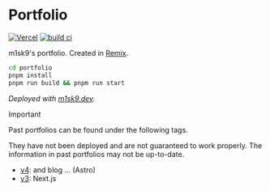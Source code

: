 # Portfolio

[![Vercel](https://vercelbadge.vercel.app/api/m1sk9/portfolio)](https://m1sk9.dev)
[![build ci](https://github.com/m1sk9/portfolio/actions/workflows/build.yaml/badge.svg)](https://github.com/m1sk9/portfolio/actions/workflows/build.yaml)

m1sk9's portfolio. Created in [Remix](https://remix.run).

```sh
cd portfolio
pnpm install
pnpm run build && pnpm run start
```

*Deployed with [m1sk9.dev](https://m1sk9.dev).*

> [!IMPORTANT]
>
> Past portfolios can be found under the following tags.
>
> They have not been deployed and are not guaranteed to work properly. The information in past portfolios may not be up-to-date.
>
> - [v4](https://github.com/m1sk9/portfolio/tree/v4.7.2): and blog ... (Astro)
> - [v3](https://github.com/m1sk9/portfolio/tree/v3): Next.js

